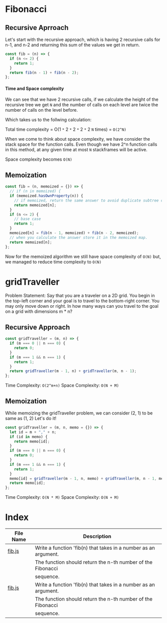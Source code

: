 # Fibonacci

## Recursive Aprroach

Let's start with the recursive approach, which is having 2 recursive calls for n-1, and n-2 and returning this sum of the values we get in return.

```javascript
const fib = (n) => {
  if (n <= 2) {
    return 1;
  }
  return fib(n - 1) + fib(n - 2);
};
```

#### Time and Space complexity

We can see that we have 2 recursive calls, if we calculate the height of the recursive tree we get `N` and the number of calls on each level are twice the number of calls on the level before.

Which takes us to the follwing calculation:

Total time complexity = O(1 `*` 2 `*` 2 `*` 2 `*` 2 `N` times) = `O(2^N)`

When we come to think about space complexity, we have consider the stack space for the function calls. Even though we have 2^n function calls in this method, at any given time at most `N` stackframes will be active.

Space complexity becomes `O(N)`

## Memoization

```javascript
const fib = (n, memoized = {}) => {
  // if (n in memoized) {
  if (memoized.hasOwnProperty(n)) {
    // if memoized, return the same answer to avoid duplicate subtree creation
    return memoized[n];
  }
  if (n <= 2) {
    // base case
    return 1;
  }
  memoized[n] = fib(n - 1, memoized) + fib(n - 2, memoized);
  // when you calculate the answer store it in the memoized map.
  return memoized[n];
};
```

Now for the memoized algorithm we still have space complexity of `O(N)` but, we managed to reduce time complexity to `O(N)`

# gridTraveller

Problem Statement: Say that you are a traveler on a 2D grid. You begin in the top-left corner and your goal is to travel to the bottom-right corner. You may only move down or right.
In how many ways can you travel to the goal on a grid with dimensions m \* n?

## Recursive Approach

```javascript
const gridTraveller = (m, n) => {
  if (m === 0 || n === 0) {
    return 0;
  }
  if (m === 1 && n === 1) {
    return 1;
  }
  return gridTraveller(m - 1, n) + gridTraveller(m, n - 1);
};
```

Time Complexity: `O(2^m+n)`
Space Complexity: `O(N + M)`

## Memoization

While memoizing the gridTraveller problem, we can consider (2, 1) to be same as (1, 2)
Let's do it!

```javascript
const gridTraveller = (m, n, memo = {}) => {
  let id = m + "," + n;
  if (id in memo) {
    return memo[id];
  }
  if (m === 0 || n === 0) {
    return 0;
  }
  if (m === 1 && n === 1) {
    return 1;
  }
  memo[id] = gridTraveller(m - 1, n, memo) + gridTraveller(m, n - 1, memo);
  return memo[id];
};
```

Time Complexity: `O(N * M)`
Space Complexity: `O(N + M)`

# Index

| File Name        | Description                                                     |
| ---------------- | --------------------------------------------------------------- |
| [fib.js](fib.js) | Write a function 'fib(n) that takes in a number as an argument. |
|                  | The function should return the n-th number of the Fibonacci     |
|                  | sequence.                                                       |
| [fib.js](fib.js) | Write a function 'fib(n) that takes in a number as an argument. |
|                  | The function should return the n-th number of the Fibonacci     |
|                  | sequence.                                                       |
